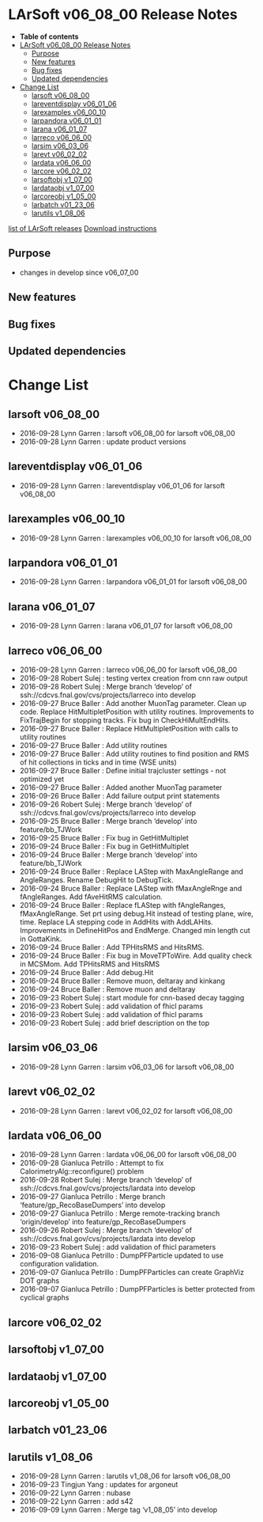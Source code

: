 LArSoft v06_08_00 Release Notes
======================================================================

-   **Table of contents**
-   [LArSoft v06_08_00 Release Notes](#LArSoft-v06_08_00-Release-Notes)
    -   [Purpose](#Purpose)
    -   [New features](#New-features)
    -   [Bug fixes](#Bug-fixes)
    -   [Updated dependencies](#Updated-dependencies)
-   [Change List](#Change-List)
    -   [larsoft v06_08_00](#larsoft-v06_08_00)
    -   [lareventdisplay v06_01_06](#lareventdisplay-v06_01_06)
    -   [larexamples v06_00_10](#larexamples-v06_00_10)
    -   [larpandora v06_01_01](#larpandora-v06_01_01)
    -   [larana v06_01_07](#larana-v06_01_07)
    -   [larreco v06_06_00](#larreco-v06_06_00)
    -   [larsim v06_03_06](#larsim-v06_03_06)
    -   [larevt v06_02_02](#larevt-v06_02_02)
    -   [lardata v06_06_00](#lardata-v06_06_00)
    -   [larcore v06_02_02](#larcore-v06_02_02)
    -   [larsoftobj v1_07_00](#larsoftobj-v1_07_00)
    -   [lardataobj v1_07_00](#lardataobj-v1_07_00)
    -   [larcoreobj v1_05_00](#larcoreobj-v1_05_00)
    -   [larbatch v01_23_06](#larbatch-v01_23_06)
    -   [larutils v1_08_06](#larutils-v1_08_06)

[list of LArSoft releases](LArSoft_release_list)
[Download instructions](http://scisoft.fnal.gov/scisoft/bundles/larsoft/v06_08_00/larsoft-v06_08_00.html)

Purpose
--------------------

-   changes in develop since v06_07_00

New features
------------------------------

Bug fixes
------------------------

Updated dependencies
----------------------------------------------

Change List
============================

larsoft v06_08_00
------------------------------------------

-   2016-09-28 Lynn Garren : larsoft v06_08_00 for larsoft v06_08_00
-   2016-09-28 Lynn Garren : update product versions

lareventdisplay v06_01_06
----------------------------------------------------------

-   2016-09-28 Lynn Garren : lareventdisplay v06_01_06 for larsoft v06_08_00

larexamples v06_00_10
--------------------------------------------------

-   2016-09-28 Lynn Garren : larexamples v06_00_10 for larsoft v06_08_00

larpandora v06_01_01
------------------------------------------------

-   2016-09-28 Lynn Garren : larpandora v06_01_01 for larsoft v06_08_00

larana v06_01_07
----------------------------------------

-   2016-09-28 Lynn Garren : larana v06_01_07 for larsoft v06_08_00

larreco v06_06_00
------------------------------------------

-   2016-09-28 Lynn Garren : larreco v06_06_00 for larsoft v06_08_00
-   2016-09-28 Robert Sulej : testing vertex creation from cnn raw output
-   2016-09-28 Robert Sulej : Merge branch ‘develop’ of ssh://cdcvs.fnal.gov/cvs/projects/larreco into develop
-   2016-09-27 Bruce Baller : Add another MuonTag parameter. Clean up code. Replace HitMultipletPosition with utility routines. Improvements to FixTrajBegin for stopping tracks. Fix bug in CheckHiMultEndHits.
-   2016-09-27 Bruce Baller : Replace HitMultipletPosition with calls to utility routines
-   2016-09-27 Bruce Baller : Add utility routines
-   2016-09-27 Bruce Baller : Add utility routines to find position and RMS of hit collections in ticks and in time (WSE units)
-   2016-09-27 Bruce Baller : Define initial trajcluster settings - not optimized yet
-   2016-09-27 Bruce Baller : Added another MuonTag parameter
-   2016-09-26 Bruce Baller : Add failure output print statements
-   2016-09-26 Robert Sulej : Merge branch ‘develop’ of ssh://cdcvs.fnal.gov/cvs/projects/larreco into develop
-   2016-09-25 Bruce Baller : Merge branch ‘develop’ into feature/bb_TJWork
-   2016-09-25 Bruce Baller : Fix bug in GetHitMultiplet
-   2016-09-24 Bruce Baller : Fix bug in GetHitMultiplet
-   2016-09-24 Bruce Baller : Merge branch ‘develop’ into feature/bb_TJWork
-   2016-09-24 Bruce Baller : Replace LAStep with MaxAngleRange and AngleRanges. Rename DebugHit to DebugTick.
-   2016-09-24 Bruce Baller : Replace LAStep with fMaxAngleRnge and fAngleRanges. Add fAveHitRMS calculation.
-   2016-09-24 Bruce Baller : Replace fLAStep with fAngleRanges, fMaxAngleRange. Set prt using debug.Hit instead of testing plane, wire, time. Replace LA stepping code in AddHits with AddLAHits. Improvements in DefineHitPos and EndMerge. Changed min length cut in GottaKink.
-   2016-09-24 Bruce Baller : Add TPHitsRMS and HitsRMS.
-   2016-09-24 Bruce Baller : Fix bug in MoveTPToWire. Add quality check in MCSMom. Add TPHitsRMS and HitsRMS
-   2016-09-24 Bruce Baller : Add debug.Hit
-   2016-09-24 Bruce Baller : Remove muon, deltaray and kinkang
-   2016-09-24 Bruce Baller : Remove muon and deltaray
-   2016-09-23 Robert Sulej : start module for cnn-based decay tagging
-   2016-09-23 Robert Sulej : add validation of fhicl params
-   2016-09-23 Robert Sulej : add validation of fhicl params
-   2016-09-23 Robert Sulej : add brief description on the top

larsim v06_03_06
----------------------------------------

-   2016-09-28 Lynn Garren : larsim v06_03_06 for larsoft v06_08_00

larevt v06_02_02
----------------------------------------

-   2016-09-28 Lynn Garren : larevt v06_02_02 for larsoft v06_08_00

lardata v06_06_00
------------------------------------------

-   2016-09-28 Lynn Garren : lardata v06_06_00 for larsoft v06_08_00
-   2016-09-28 Gianluca Petrillo : Attempt to fix CalorimetryAlg::reconfigure() problem
-   2016-09-28 Robert Sulej : Merge branch ‘develop’ of ssh://cdcvs.fnal.gov/cvs/projects/lardata into develop
-   2016-09-27 Gianluca Petrillo : Merge branch ‘feature/gp_RecoBaseDumpers’ into develop
-   2016-09-27 Gianluca Petrillo : Merge remote-tracking branch ‘origin/develop’ into feature/gp_RecoBaseDumpers
-   2016-09-26 Robert Sulej : Merge branch ‘develop’ of ssh://cdcvs.fnal.gov/cvs/projects/lardata into develop
-   2016-09-23 Robert Sulej : add validation of fhicl parameters
-   2016-09-08 Gianluca Petrillo : DumpPFParticle updated to use configuration validation.
-   2016-09-07 Gianluca Petrillo : DumpPFParticles can create GraphViz DOT graphs
-   2016-09-07 Gianluca Petrillo : DumpPFParticles is better protected from cyclical graphs

larcore v06_02_02
------------------------------------------

larsoftobj v1_07_00
----------------------------------------------

lardataobj v1_07_00
----------------------------------------------

larcoreobj v1_05_00
----------------------------------------------

larbatch v01_23_06
--------------------------------------------

larutils v1_08_06
------------------------------------------

-   2016-09-28 Lynn Garren : larutils v1_08_06 for larsoft v06_08_00
-   2016-09-23 Tingjun Yang : updates for argoneut
-   2016-09-22 Lynn Garren : nubase
-   2016-09-22 Lynn Garren : add s42
-   2016-09-09 Lynn Garren : Merge tag ‘v1_08_05’ into develop

